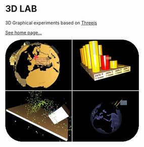 3D LAB
=======
3D Graphical experiments based on [Threejs](https://threejs.org/ "Threejs link")

[See home page...](https://vboluda.github.io/ "redirection")

![Screenshot](https://github.com/vboluda/3d-lab/blob/master/Screenshots4x4.jpg)
